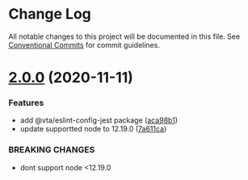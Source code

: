 # Change Log

All notable changes to this project will be documented in this file.
See [Conventional Commits](https://conventionalcommits.org) for commit guidelines.

# [2.0.0](https://github.com/vta-js/eslint-config/compare/v1.1.3...v2.0.0) (2020-11-11)

### Features

- add @vta/eslint-config-jest package ([aca98b1](https://github.com/vta-js/eslint-config/commit/aca98b17917406a0e030961f233cd477118f18e4))
- update supportted node to 12.19.0 ([7a611ca](https://github.com/vta-js/eslint-config/commit/7a611ca2a00c9ba073d4d1f680602a096e661600))

### BREAKING CHANGES

- dont support node <12.19.0
